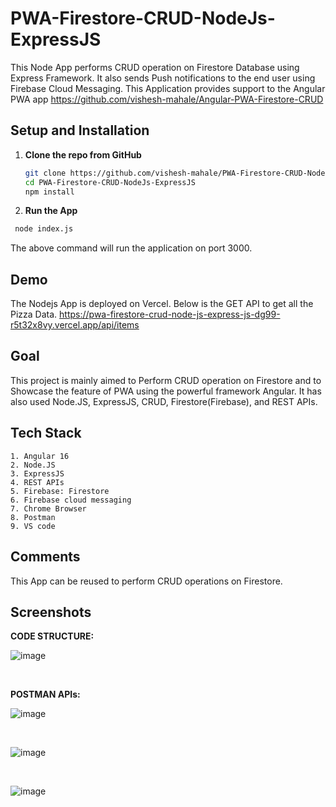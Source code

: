 # PWA-Firestore-CRUD-NodeJs-ExpressJS
This Node App performs CRUD operation on Firestore Database using Express Framework.
It also sends Push notifications to the end user using Firebase Cloud Messaging.
This Application provides support to the Angular PWA app https://github.com/vishesh-mahale/Angular-PWA-Firestore-CRUD 


## Setup and Installation

1. **Clone the repo from GitHub**
   ```sh
   git clone https://github.com/vishesh-mahale/PWA-Firestore-CRUD-NodeJs-ExpressJS.git
   cd PWA-Firestore-CRUD-NodeJs-ExpressJS
   npm install
   ```

2.  **Run the App**
 ```sh
  node index.js
  ```
   The above command will run the application on port 3000.

## Demo
The Nodejs App is deployed on Vercel. 
Below is the GET API to get all the Pizza Data.
https://pwa-firestore-crud-node-js-express-js-dg99-r5t32x8vy.vercel.app/api/items


## Goal
This project is mainly aimed to Perform CRUD operation on Firestore and to Showcase the feature of PWA using the powerful framework Angular. 
It has also used Node.JS, ExpressJS, CRUD, Firestore(Firebase), and REST APIs.

## Tech Stack
 	1. Angular 16
	2. Node.JS  
	3. ExpressJS
	4. REST APIs
	5. Firebase: Firestore
    6. Firebase cloud messaging
    7. Chrome Browser
    8. Postman
    9. VS code

## Comments
This App can be reused to perform CRUD operations on Firestore.

## Screenshots

**CODE STRUCTURE:**

![image](https://github.com/vishesh-mahale/PWA-Firestore-CRUD-NodeJs-ExpressJS/assets/55619589/da91f909-96c2-4362-bbbe-ca198e7334de)

<br> 

**POSTMAN APIs:**

![image](https://github.com/vishesh-mahale/PWA-Firestore-CRUD-NodeJs-ExpressJS/assets/55619589/999d84ed-ac53-40f5-bd7e-27b0418facd3)

<br>  

![image](https://github.com/vishesh-mahale/PWA-Firestore-CRUD-NodeJs-ExpressJS/assets/55619589/40f9f022-134b-4374-a13e-d26e2fe82598)

<br>

![image](https://github.com/vishesh-mahale/PWA-Firestore-CRUD-NodeJs-ExpressJS/assets/55619589/6c023669-4988-4a57-92ad-1065cafeb826)
